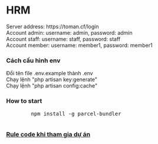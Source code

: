 # HRM
<div>Server address: https://toman.cf/login</div>
<div>Account admin: username: admin, password: admin</div>
<div>Account staff: username: staff, password: staff</div>
<div>Account member: username: member1, password: member1</div>

<h3>Cách cấu hình env</h3>
<div>Đổi tên file .env.example thành .env </div>
<div>Chạy lệnh "php artisan key:generate"</div>
<div>Chạy lệnh "php artisan config:cache"</div>

<h3>How to start</h3>
<div class="highlight highlight-source-shell">
    <pre>
        npm install -g parcel-bundler
    </pre>
</div>


<a href="https://github.com/passionstorm/hrm/wiki/Rule-code"><h3>Rule code khi tham gia dự án</h3></a>
